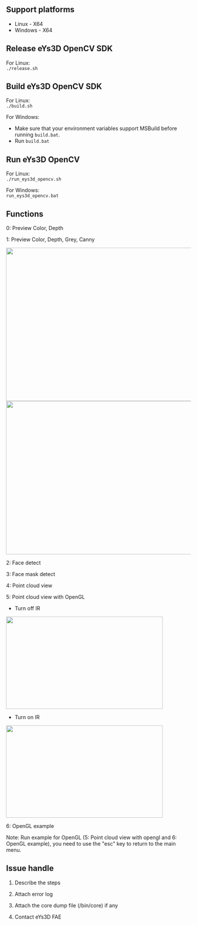## Support platforms
* Linux - X64
* Windows - X64

## Release eYs3D OpenCV SDK
For Linux:  
`./release.sh`

## Build eYs3D OpenCV SDK
For Linux:  
`./build.sh`  

For Windows:  
 * Make sure that your environment variables support MSBuild before running `build.bat`. 
 * Run `build.bat` 

## Run eYs3D OpenCV
For Linux:  
`./run_eys3d_opencv.sh`  

For Windows:  
`run_eys3d_opencv.bat`  

## Functions
0: Preview Color, Depth 

1: Preview Color, Depth, Grey, Canny 

<img src="https://user-images.githubusercontent.com/88313308/128498746-df3e863a-afd8-47b4-94ab-3a63abac08ef.png" width="682" height="417">

<img src="https://user-images.githubusercontent.com/88313308/128504156-39f6950f-d235-47cb-a059-0988681b8045.png" width="682" height="417">

2: Face detect

3: Face mask detect

4: Point cloud view

5: Point cloud view with OpenGL

* Turn off IR

<img src="https://user-images.githubusercontent.com/88313308/128497389-cd30d567-37b3-4eb7-b393-1798e954d836.png" width="427" height="251">

* Turn on IR

<img src="https://user-images.githubusercontent.com/88313308/128497235-2ca51b4c-cd04-425f-bab8-15361ab8cfba.png" width="427" height="251">

6: OpenGL example

Note: Run example for OpenGL (5: Point cloud view with opengl and 6: OpenGL example), you need to use the "esc" key to return to the main menu.

## Issue handle
1. Describe the steps

2. Attach error log

3. Attach the core dump file (/bin/core) if any

4. Contact eYs3D FAE